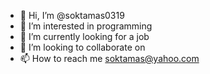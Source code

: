 - 👋 Hi, I’m @soktamas0319
- 👀 I’m interested in programming
- 🌱 I’m currently looking for a job
- 💞️ I’m looking to collaborate on 
- 📫 How to reach me soktamas@yahoo.com

<!---
soktamas0319/soktamas0319 is a ✨ special ✨ repository because its `README.md` (this file) appears on your GitHub profile.
You can click the Preview link to take a look at your changes.
--->
